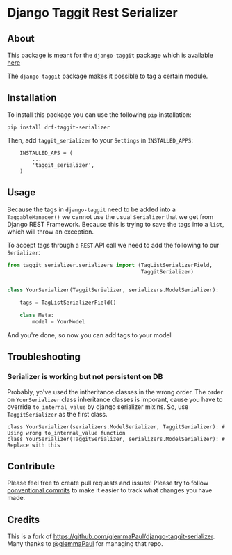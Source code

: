 # Django Taggit Rest Serializer

## About
This package is meant for the `django-taggit` package which is available [here](https://github.com/alex/django-taggit)

The `django-taggit` package makes it possible to tag a certain module.

## Installation
To install this package you can use the following `pip` installation:
```
pip install drf-taggit-serializer
```

Then, add `taggit_serializer` to your `Settings` in `INSTALLED_APPS`:
```
    INSTALLED_APS = (
        ...
        'taggit_serializer',
    )
```

## Usage
Because the tags in `django-taggit` need to be added into a `TaggableManager()` we cannot use the usual `Serializer` that we get from Django REST Framework. Because this is trying to save the tags into a `list`, which will throw an exception.

To accept tags through a `REST` API call we need to add the following to our `Serializer`:
```python
from taggit_serializer.serializers import (TagListSerializerField,
                                           TaggitSerializer)


class YourSerializer(TaggitSerializer, serializers.ModelSerializer):

    tags = TagListSerializerField()

    class Meta:
        model = YourModel
```

And you're done, so now you can add tags to your model

## Troubleshooting

### Serializer is working but not persistent on DB
Probably, yo've used the intheritance classes in the wrong order.
The order on `YourSerializer` class inheritance classes is imporant, cause you have to override `to_internal_value` by django serializer mixins. So, use `TaggitSerializer` as the first class.

```
class YourSerializer(serializers.ModelSerializer, TaggitSerializer): # Using wrong to_internal_value function
class YourSerializer(TaggitSerializer, serializers.ModelSerializer): # Replace with this
```

## Contribute

Please feel free to create pull requests and issues!
Please try to follow [conventional commits](https://www.conventionalcommits.org/en/v1.0.0/) to make it easier to track what changes you have made.


## Credits

This is a fork of https://github.com/glemmaPaul/django-taggit-serializer. Many thanks to [@glemmaPaul](https://github.com/glemmaPaul) for managing that repo.
